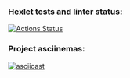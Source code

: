 ### Hexlet tests and linter status:
[![Actions Status](https://github.com/Evlit/java-project-71/actions/workflows/hexlet-check.yml/badge.svg)](https://github.com/Evlit/java-project-71/actions)

### Project asciinemas:
[![asciicast](https://asciinema.org/a/jjgBp4BTh6N50bbcVRguuuYTY.svg)](https://asciinema.org/a/jjgBp4BTh6N50bbcVRguuuYTY)